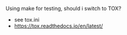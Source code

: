 Using make for testing, should i switch to TOX?
- see tox.ini
- https://tox.readthedocs.io/en/latest/
